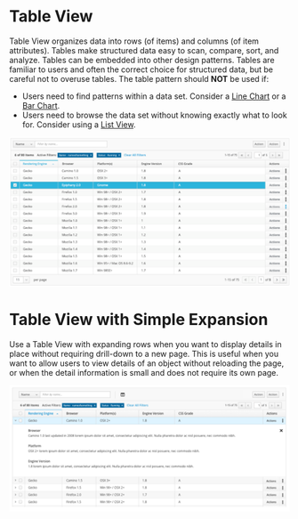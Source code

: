 # Table View

Table View organizes data into rows (of items) and columns (of item attributes). Tables make structured data easy to scan, compare, sort, and analyze. Tables can be embedded into other design patterns. Tables are familiar to users and often the correct choice for structured data, but be careful not to overuse tables. The table pattern should **NOT** be used if:

- Users need to find patterns within a data set. Consider a [Line Chart](http://www.patternfly.org/pattern-library/data-visualization/line-chart/) or a [Bar Chart](http://www.patternfly.org/pattern-library/data-visualization/bar-chart/).
- Users need to browse the data set without knowing exactly what to look for. Consider using a [List View](https://www.patternfly.org/pattern-library/content-views/list-view/#/api).

![Default Table](img/table-overview.png)

# Table View with Simple Expansion

Use a Table View with expanding rows when you want to display details in place without requiring drill-down to a new page. This is useful when you want to allow users to view details of an object without reloading the page, or when the detail information is small and does not require its own page.

![Table with Expanding Rows](img/table-expand.png)
